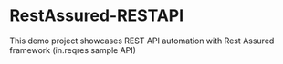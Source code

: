 # RestAssured-RESTAPI

This demo project showcases REST API automation with Rest Assured framework (in.reqres sample API)

